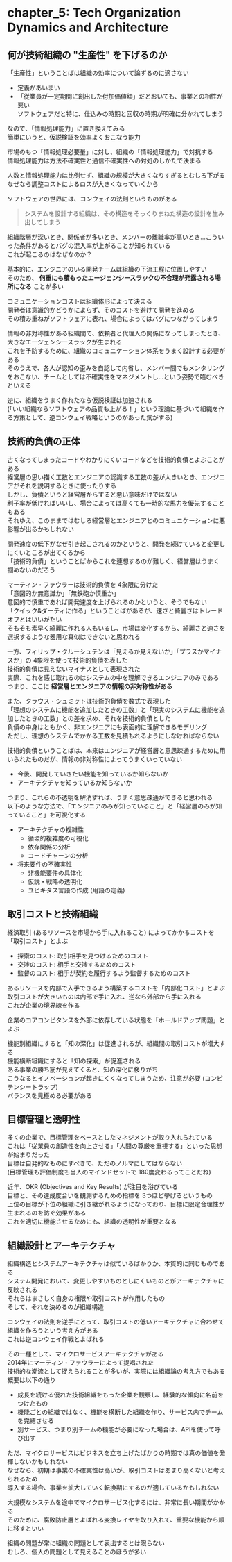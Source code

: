 # chapter_5: Tech Organization Dynamics and Architecture

## 何が技術組織の "生産性" を下げるのか

「生産性」ということばは組織の効率について論ずるのに適さない

- 定義があいまい
- 「従業員が一定期間に創出した付加価値額」だとおいても、事業との相性が悪い  
  ソフトウェアだと特に、仕込みの時期と回収の時期が明確に分かれてしまう

なので、「情報処理能力」に置き換えてみる  
簡単にいうと、仮説検証を効率よくおこなう能力

市場のもつ「情報処理必要量」に対し、組織の「情報処理能力」で対抗する  
情報処理能力は方法不確実性と通信不確実性への対処のしかたで決まる

人数と情報処理能力は比例せず、組織の規模が大きくなりすぎるとむしろ下がる  
なぜなら調整コストによるロスが大きくなっていくから

ソフトウェアの世界には、コンウェイの法則というものがある

> システムを設計する組織は、その構造をそっくりまねた構造の設計を生み出してしまう  

組織階層が深いとき、関係者が多いとき、メンバーの離職率が高いとき...こういった条件があるとバグの混入率が上がることが知られている  
これが起こるのはなぜなのか？

基本的に、エンジニアのいる開発チームは組織の下流工程に位置しやすい  
そのため、 **何重にも積もったエージェンシースラックの不合理が発露される場所になる** ことが多い

コミュニケーションコストは組織体形によって決まる  
開発者は意識的かどうかによらず、そのコストを避けて開発を進める  
その積み重ねがソフトウェアに表れ、場合によってはバグにつながってしまう

情報の非対称性がある組織間で、依頼者と代理人の関係になってしまったとき、大きなエージェンシースラックが生まれる  
これを予防するために、組織のコミュニケーション体系をうまく設計する必要がある  
そのうえで、各人が認知の歪みを自認して内省し、メンバー間でもメンタリングをおこない、チームとしては不確実性をマネジメントし...という姿勢で臨むべきといえる

逆に、組織をうまく作れたなら仮説検証は加速される  
(「いい組織ならソフトウェアの品質も上がる！」という理論に基づいて組織を作る方策として、逆コンウェイ戦略というのがあった気がする)

## 技術的負債の正体

古くなってしまったコードやわかりにくいコードなどを技術的負債とよぶことがある  
経営層の思い描く工数とエンジニアの認識する工数の差が大きいとき、エンジニアがそれを説明するときに使ったりする  
しかし、負債というと経営層からすると悪い意味だけではない  
利子率が低ければいいし、場合によっては高くても一時的な馬力を優先することもある  
それゆえ、このままではむしろ経営層とエンジニアとのコミュニケーションに悪影響が出るかもしれない

開発速度の低下がなぜ引き起こされるのかというと、開発を続けていると変更しにくいところが出てくるから  
「技術的負債」ということばからこれを連想するのが難しく、経営層はうまく掴めないのだろう

マーティン・ファウラーは技術的負債を 4象限に分けた  
「意図的か無意識か」「無鉄砲か慎重か」  
意図的で慎重であれば開発速度を上げられるのかというと、そうでもない  
「クイック&ダーティに作る」ということばがあるが、速さと綺麗さはトレードオフとはいいがたい  
そもそも素早く綺麗に作れる人もいるし、市場は変化するから、綺麗さと速さを選択するような器用な真似はできないと思われる

一方、フィリップ・クルーシュテンは「見えるか見えないか」「プラスかマイナスか」の 4象限を使って技術的負債を表した  
技術的負債は見えないマイナスとして表現された  
実際、これを感じ取れるのはシステムの中を理解できるエンジニアのみである  
つまり、ここに **経営層とエンジニアの情報の非対称性がある**

また、クラウス・シュミットは技術的負債を数式で表現した  
「理想のシステムに機能を追加したときの工数」と「現実のシステムに機能を追加したときの工数」との差を求め、それを技術的負債とした  
負債の中身はともかく、非エンジニアにも表面的に理解できるモデリング  
ただし、理想のシステムでかかる工数を見積もれるようにしなければならない

技術的負債ということばは、本来はエンジニアが経営層と意思疎通するために用いられたものだが、情報の非対称性によってうまくいっていない

- 今後、開発していきたい機能を知っているか知らないか
- アーキテクチャを知っているか知らないか

つまり、これらの不透明を解消すれば、うまく意思疎通ができると思われる  
以下のような方法で、「エンジニアのみが知っていること」と「経営層のみが知っていること」を可視化する  

- アーキテクチャの複雑性
  - 循環的複雑度の可視化
  - 依存関係の分析
  - コードチャーンの分析
- 将来要件の不確実性
  - 非機能要件の具体化
  - 仮説・戦略の透明化
  - ユビキタス言語の作成 (用語の定義)

## 取引コストと技術組織

経済取引 (あるリソースを市場から手に入れること) によってかかるコストを「取引コスト」とよぶ

- 探索のコスト: 取引相手を見つけるためのコスト
- 交渉のコスト: 相手と交渉するためのコスト
- 監督のコスト: 相手が契約を履行するよう監督するためのコスト

あるリソースを内部で入手できるよう構築するコストを「内部化コスト」とよぶ  
取引コストが大きいものは内部で手に入れ、逆なら外部から手に入れる  
これが企業の境界線を作る

企業のコアコンピタンスを外部に依存している状態を「ホールドアップ問題」とよぶ

機能別組織にすると「知の深化」は促進されるが、組織間の取引コストが増大する  
機能横断組織にすると「知の探索」が促進される  
ある事業の勝ち筋が見えてくると、知の深化に移りがち  
こうなるとイノベーションが起きにくくなってしまうため、注意が必要 (コンピテンシートラップ)  
バランスを見極める必要がある

## 目標管理と透明性

多くの企業で、目標管理をベースとしたマネジメントが取り入れられている  
これは「従業員の創造性を向上させる」「人間の尊厳を重視する」といった思想が始まりだった  
目標は自発的なものにすべきで、ただのノルマにしてはならない  
(目標管理も評価制度も当人のマインドセットで 180度変わるってことだね)

近年、OKR (Objectives and Key Results) が注目を浴びている  
目標と、その達成度合いを観測するための指標を 3つほど挙げるというもの  
上位の目標が下位の組織に引き継がれるようになっており、目標に限定合理性が生まれるのを防ぐ効果がある  
これを適切に機能させるためにも、組織の透明性が重要となる

## 組織設計とアーキテクチャ

組織構造とシステムアーキテクチャは似ているばかりか、本質的に同じものである  
システム開発において、変更しやすいものとしにくいものとがアーキテクチャに反映される  
それらはまさしく自身の権限や取引コストが作用したもの  
そして、それを決めるのが組織構造

コンウェイの法則を逆手にとって、取引コストの低いアーキテクチャに合わせて組織を作ろうという考え方がある  
これは逆コンウェイ作戦とよばれる

その一種として、マイクロサービスアーキテクチャがある  
2014年にマーティン・ファウラーによって提唱された  
技術的な潮流として捉えられることが多いが、実際には組織論の考え方でもある  
概要は以下の通り

- 成長を続ける優れた技術組織をもった企業を観察し、経験的な傾向に名前をつけたもの
- 機能ごとの組織ではなく、機能を横断した組織を作り、サービス内でチームを完結させる
- 別サービス、つまり別チームの機能が必要になった場合は、APIを使って呼び出す

ただ、マイクロサービスはビジネスを立ち上げたばかりの時期では真の価値を発揮しないかもしれない  
なぜなら、初期は事業の不確実性は高いが、取引コストはあまり高くないと考えられるため  
導入する場合、事業を拡大していく転換期にするのが適しているかもしれない

大規模なシステムを途中でマイクロサービス化するには、非常に長い期間がかかる  
そのために、腐敗防止層とよばれる変換レイヤを取り入れて、重要な機能から順に移すといい

組織の問題が常に組織の問題として表出するとは限らない  
むしろ、個人の問題として見えることのほうが多い  
